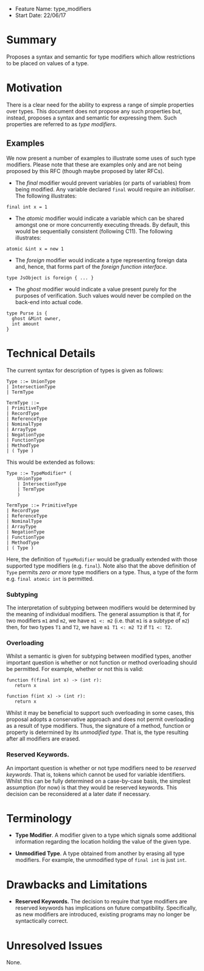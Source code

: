 - Feature Name: type_modifiers
- Start Date: 22/06/17

# Summary

Proposes a syntax and semantic for type modifiers which allow
restrictions to be placed on values of a type.

# Motivation

There is a clear need for the ability to express a range of simple
properties over types.  This document does not propose any such
properties but, instead, proposes a syntax and semantic for expressing
them.  Such properties are referred to as _type modifiers_.

## Examples

We now present a number of examples to illustrate some uses of such
type modifiers.  Please note that these are examples only and are not
being proposed by this RFC (though maybe proposed by later RFCs).

* The _final_ modifier would prevent variables (or parts of variables)
from being modified.  Any variable declared `final` would require an
_initialiser_.  The following illustrates:

```
final int x = 1
```

* The _atomic_ modifier would indicate a variable which can be shared
amongst one or more concurrently executing threads.  By default, this
would be sequentially consistent (following C11).  The following illustrates:

```
atomic &int x = new 1
```

* The _foreign_ modifier would indicate a type representing foreign
  data and, hence, that forms part of the _foreign function
  interface_.

```
type JsObject is foreign { ... }
```

* The _ghost_ modifier would indicate a value present purely for the
  purposes of verification.  Such values would never be compiled on
  the back-end into actual code.

```
type Purse is {
  ghost &Mint owner,
  int amount
}
```


# Technical Details

The current syntax for description of types is given as follows:

```
Type ::= UnionType
| IntersectionType
| TermType

TermType ::=
| PrimitiveType
| RecordType
| ReferenceType
| NominalType
| ArrayType
| NegationType
| FunctionType
| MethodType
| ( Type )
```

This would be extended as follows:

```
Type ::= TypeModifier* (
	UnionType
	| IntersectionType
	| TermType
	)

TermType ::= PrimitiveType
| RecordType
| ReferenceType
| NominalType
| ArrayType
| NegationType
| FunctionType
| MethodType
| ( Type )
```

Here, the definition of `TypeModifier` would be gradually extended
with those supported type modifiers (e.g. `final`).  Note also that
the above definition of `Type` permits _zero or more_ type modifiers
on a type.  Thus, a type of the form e.g. `final atomic int` is
permitted.

### Subtyping

The interpretation of subtyping between modifiers would be determined
by the meaning of individual modifiers.  The general assumption is
that if, for two modifiers `m1` and `m2`, we have `m1 <: m2`
(i.e. that `m1` is a subtype of `m2`) then, for two types `T1` and
`T2`, we have `m1 T1 <: m2 T2` if `T1 <: T2`.

### Overloading

Whilst a semantic is given for subtyping between modified types,
another important question is whether or not function or method
overloading should be permitted.  For example, whether or not this is
valid:

```
function f(final int x) -> (int r):
   return x

function f(int x) -> (int r):
   return x
```

Whilst it may be beneficial to support such overloading in some cases,
this proposal adopts a conservative approach and does not permit
overloading as a result of type modifiers.  Thus, the signature of a
method, function or property is determined by its _unmodified type_.
That is, the type resulting after all modifiers are erased.

### Reserved Keywords.

An important question is whether or not type modifiers need to be
_reserved keywords_.  That is, tokens which cannot be used for
variable identifiers.  Whilst this can be fully determined on a
case-by-case basis, the simplest assumption (for now) is that they
would be reserved keywords.  This decision can be reconsidered at a
later date if necessary.

# Terminology

* **Type Modifier**.  A modifier given to a type which signals some
  additional information regarding the location holding the value of
  the given type.

* **Unmodified Type**.  A type obtained from another by erasing all
  type modifiers.  For example, the unmodified type of `final int` is
  just `int`.

# Drawbacks and Limitations

* **Reserved Keywords.** The decision to require that type modifiers
  are reserved keywords has implications on future compatibility.
  Specifically, as new modifiers are introduced, existing programs may
  no longer be syntactically correct.

# Unresolved Issues

None.
